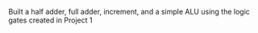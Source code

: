 Built a half adder, full adder, increment, and a simple ALU using the logic gates created in Project 1
